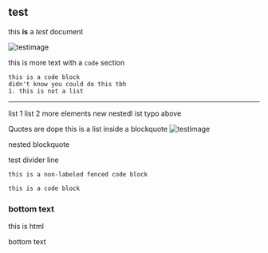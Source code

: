 ## test

this **is** a *test* document

![testimage](https://cdn.pixabay.com/photo/2015/04/23/22/00/tree-736885__480.jpg)

this is more text with a `code` section

```
this is a code block
didn't know you could do this tbh
1. this is not a list
```

---

list 1
list 2
more elements
new nestedl ist
typo above



Quotes
are
dope
this is a list
inside a blockquote
![testimage](https://cdn.pixabay.com/photo/2015/04/23/22/00/tree-736885__480.jpg)


nested blockquote



test divider line

```
this is a non-labeled fenced code block
```

```go
this is a code block
```

### bottom text

<p>this is html</p>

bottom text
